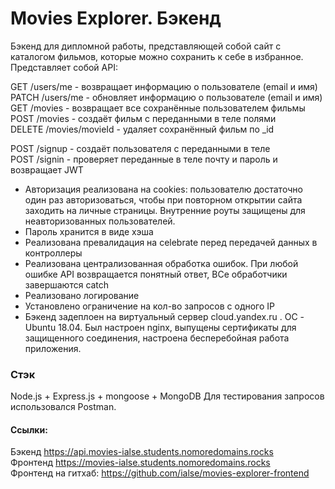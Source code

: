 # Movies Explorer. Бэкенд

Бэкенд для дипломной работы, представляющей собой сайт с каталогом фильмов, которые можно сохранить к себе в избранное.
Представляет собой API:

GET /users/me - возвращает информацию о пользователе (email и имя)  
PATCH /users/me - обновляет информацию о пользователе (email и имя)  
GET /movies - возвращает все сохранённые пользователем фильмы  
POST /movies - создаёт фильм с переданными в теле полями  
DELETE /movies/movieId - удаляет сохранённый фильм по \_id

POST /signup - создаёт пользователя с переданными в теле  
POST /signin - проверяет переданные в теле почту и пароль и возвращает JWT

- Авторизация реализована на cookies: пользователю достаточно один раз авторизоваться, чтобы при повторном открытии сайта заходить на личные страницы. Внутренние роуты защищены для неавторизованных пользователей.
- Пароль хранится в виде хэша
- Реализована превалидация на celebrate перед передачей данных в контроллеры
- Реализована централизованная обработка ошибок. При любой ошибке API возвращается понятный ответ, ВСе обработчики завершаются catch
- Реализовано логирование
- Установлено ограничение на кол-во запросов с одного IP
- Бэкенд задеплоен на виртуальный сервер cloud.yandex.ru . ОС - Ubuntu 18.04. Был настроен nginx, выпущены сертификаты для защищенного соединения, настроена бесперебойная работа приложения.

### Стэк

Node.js + Express.js + mongoose + MongoDB
Для тестирования запросов использовался Postman.

#### Ссылки:

Бэкенд https://api.movies-ialse.students.nomoredomains.rocks  
Фронтенд https://movies-ialse.students.nomoredomains.rocks  
Фронтенд на гитхаб: https://github.com/ialse/movies-explorer-frontend
